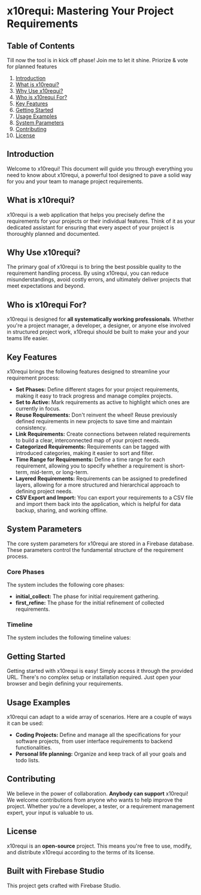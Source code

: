 
# x10requi: Mastering Your Project Requirements

## Table of Contents

Till now the tool is in kick off phase!
Join me to let it shine.
Priorize & vote for planned features

1.  [Introduction](#introduction)
2.  [What is x10requi?](#what-is-x10requi)
3.  [Why Use x10requi?](#why-use-x10requi)
4.  [Who is x10requi For?](#who-is-x10requi-for)
5.  [Key Features](#key-features)
6.  [Getting Started](#getting-started)
7.  [Usage Examples](#usage-examples)
8.  [System Parameters](#system-parameters)
8.  [Contributing](#contributing)
9.  [License](#license)

## Introduction

Welcome to x10requi! This document will guide you through everything you need to know about x10requi, a powerful tool designed to pave a solid way for you and your team to manage project requirements.

## What is x10requi?

x10requi is a web application that helps you precisely define the requirements for your projects or their individual features. Think of it as your dedicated assistant for ensuring that every aspect of your project is thoroughly planned and documented.

## Why Use x10requi?

The primary goal of x10requi is to bring the best possible quality to the requirement handling process. By using x10requi, you can reduce misunderstandings, avoid costly errors, and ultimately deliver projects that meet expectations and beyond.

## Who is x10requi For?

x10requi is designed for **all systematically working professionals**. Whether you're a project manager, a developer, a designer, or anyone else involved in structured project work, x10requi should be built to make your and your teams life easier.

## Key Features

x10requi brings the following features designed to streamline your requirement process:

*   **Set Phases:** Define different stages for your project requirements, making it easy to track progress and manage complex projects.
*   **Set to Active:** Mark requirements as active to highlight which ones are currently in focus.
*   **Reuse Requirements:** Don't reinvent the wheel! Reuse previously defined requirements in new projects to save time and maintain consistency.
*   **Link Requirements:** Create connections between related requirements to build a clear, interconnected map of your project needs.
*   **Categorized Requirements:** Requirements can be tagged with introduced categories, making it easier to sort and filter.
* **Time Range for Requirements:** Define a time range for each requirement, allowing you to specify whether a requirement is short-term, mid-term, or long-term.
*   **Layered Requirements:** Requirements can be assigned to predefined layers, allowing for a more structured and hierarchical approach to defining project needs.
*   **CSV Export and Import:** You can export your requirements to a CSV file and import them back into the application, which is helpful for data backup, sharing, and working offline.


## System Parameters

The core system parameters for x10requi are stored in a Firebase database. These parameters control the fundamental structure of the requirement process.

### Core Phases

The system includes the following core phases:

*   **initial_collect:** The phase for initial requirement gathering.
*   **first_refine:** The phase for the initial refinement of collected requirements.

### Timeline
The system includes the following timeline values:

## Getting Started

Getting started with x10requi is easy! Simply access it through the provided URL. There's no complex setup or installation required. Just open your browser and begin defining your requirements.

## Usage Examples

x10requi can adapt to a wide array of scenarios. Here are a couple of ways it can be used:

*   **Coding Projects:** Define and manage all the specifications for your software projects, from user interface requirements to backend functionalities.
*   **Personal life planning:** Organize and keep track of all your goals and todo lists.

## Contributing

We believe in the power of collaboration. **Anybody can support** x10requi! We welcome contributions from anyone who wants to help improve the project. Whether you're a developer, a tester, or a requirement management expert, your input is valuable to us.

## License

x10requi is an **open-source** project. This means you're free to use, modify, and distribute x10requi according to the terms of its license.

    
    
## Built with Firebase Studio
    
This project gets crafted with Firebase Studio.

